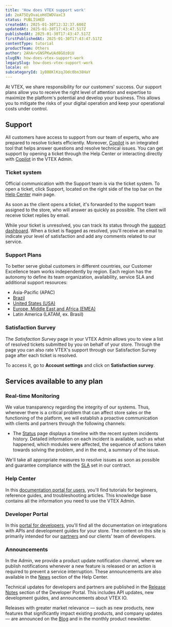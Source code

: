 ```yaml
---
title: 'How does VTEX support work'
id: 2eAT5EyOvaLoHdIWDVaxC3
status: PUBLISHED
createdAt: 2025-01-30T12:32:37.600Z
updatedAt: 2025-01-30T17:43:47.517Z
publishedAt: 2025-01-30T17:43:47.517Z
firstPublishedAt: 2025-01-30T17:43:47.517Z
contentType: tutorial
productTeam: Others
author: 2AhArvGNSPKwUAd8GOz0iU
slugEN: how-does-vtex-support-work
legacySlug: how-does-vtex-support-work
locale: en
subcategoryId: 1yB08KlKzqJOdc0bn38HaY
---
```


At VTEX, we share responsibility for our customers' success. Our support plans allow you to receive the right level of attention and expertise to maximize the platform's potential and develop your business. This allows you to mitigate the risks of your digital operation and keep your operational costs under control.

## Support
 All customers have access to support from our team of experts, who are prepared to resolve tickets efficiently. Moreover, [Copilot](https://help.vtex.com/pt/tutorial/abrir-chamados-para-o-suporte-vtex--16yOEqpO32UQYygSmMSSAM) is an integrated tool that helps answer questions and resolve technical issues. You can get support by opening a ticket through the Help Center or interacting directly with [Copilot](https://help.vtex.com/pt/tutorial/abrir-chamados-para-o-suporte-vtex--16yOEqpO32UQYygSmMSSAM) in the VTEX Admin.

### Ticket system
Official communication with the Support team is via the ticket system. To open a ticket, click Support, located on the right side of the top bar on the [Help Center](https://help.vtex.com/en/faq/planos-de-suporte--3kACEfni4m8Yxa1vnf2ebe#help-center) main page.

As soon as the client opens a ticket, it's forwarded to the support team assigned to the store, who will answer as quickly as possible. The client will receive ticket replies by email.

While your ticket is unresolved, you can track its status through the [support dashboard](https://vtexhelp.zendesk.com/auth/v2/login/signin?return_to=https%3A%2F%2Fsupport.vtex.com%2Fhc%2Fpt-br%2Frequests&theme=hc&locale=pt-br&brand_id=144968&auth_origin=144968%2Ctrue%2Ctrue). When a ticket is flagged as resolved, you'll receive an email to indicate your level of satisfaction and add any comments related to our service.

### Support Plans
To better serve global customers in different countries, our Customer Excellence team works independently by region. Each region has the autonomy to define its team organization, availability, service SLA and additional support resources:

- Asia-Pacific (APAC)
- [Brazil](/pt/faq/suporte-vtex-brasil--5q861sTw1n7H2BENOu7ls9)
- [United States (USA)](/en/faq/vtex-support-united-states--Bm45YFp68QRe1Z5r2oa07)
- [Europe, Middle East and Africa (EMEA)](https://help.vtex.com/en/faq/vtex-support-emea--5ePu2qkCfmE0IEKDFKg53F?&utm_source=autocomplete)
- Latin America (LATAM, ex. Brasil)

### Satisfaction Survey
The *Satisfaction Survey* page in your VTEX Admin allows you to view a list of resolved tickets submitted by you on behalf of your store. Through the page you can also rate VTEX's support through our Satisfaction Survey page after each ticket is resolved.    

To access it, go to **Account settings** and click on **Satisfaction survey**.

## Services available to any plan

### Real-time Monitoring
We value transparency regarding the integrity of our systems. Thus, whenever there is a critical problem that can affect store sales or the functioning of the platform, we will establish a proactive communication with clients and partners through the following channels:  

- The [Status](https://status.vtex.com/) page displays a timeline with the recent system incidents history. Detailed information on each incident is available, such as what happened, which modules were affected, the sequence of actions taken towards solving the problem, and in the end, a summary of the issue. 

We'll take all appropriate measures to resolve issues as soon as possible and guarantee compliance with the [SLA](https://help.vtex.com/en/tutorial/o-que-e-o-sla-de-operacao-da-plataforma--2cIFrsY5S8usk84OU4QOKm) set in our contract.

### Help Center
In this [documentation portal for users](https://help.vtex.com/), you'll find tutorials for beginners, reference guides, and troubleshooting articles. This knowledge base contains all the information you need to use the VTEX Admin.

### Developer Portal
In this [portal for developers](https://developers.vtex.com/), you'll find all the documentation on integrations with APIs and development guides for your store. The content on this site is primarily intended for our [partners](https://vtex.com/br-pt/partner/) and our clients' team of developers.

### Announcements
In the Admin, we provide a product update notification channel, where we publish notifications whenever a new feature is released or an action is required to prevent a service interruption. These announcements are also available in the [News](https://help.vtex.com/en/announcements) section of the Help Center.

Technical updates for developers and partners are published in the [Release Notes](https://developers.vtex.com/updates/release-notes) section of the Developer Portal. This includes API updates, new development guides, and announcements about VTEX IO.

Releases with greater market relevance — such as new products, new features that significantly impact existing products, and company updates — are announced on the [Blog](https://vtex.com/en-us/blog/) and in the monthly product newsletter.
